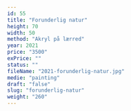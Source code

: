 ```yaml
---
id: 55
title: "Forunderlig natur"
height: 70
width: 50
method: "Akryl på lærred"
year: 2021
price: "3500"
exPrice: ""
status: ""
fileName: "2021-forunderlig-natur.jpg"
medie: "painting"
draft: "false"
slug: "forunderlig-natur"
weight: "260"
---
```

